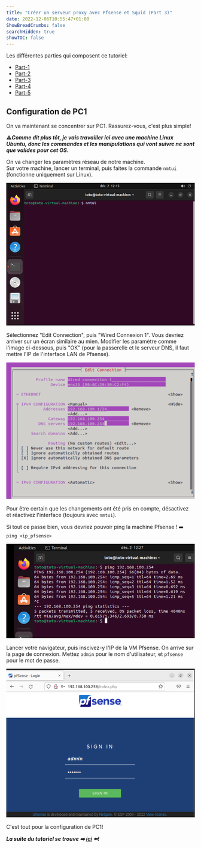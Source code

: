 ```yaml
---
title: "Créer un serveur proxy avec Pfsense et Squid (Part 3)"
date: 2022-12-06T10:55:47+01:00
ShowBreadCrumbs: false
searchHidden: true
showTOC: false
---
```


Les différentes parties qui composent ce tutoriel:

- [Part-1](/fr/notes/proxy)
- [Part-2](/fr/proxy/proxy2)
- [Part-3](/fr/proxy/proxy3)
- [Part-4](/fr/proxy/proxy4)
- [Part-5](/fr/proxy/proxy5)



## Configuration de PC1 ##

On va maintenant se concentrer sur PC1. Rassurez-vous, c'est plus simple! 

⚠️***Comme dit plus tôt, je vais travailler ici avec une machine Linux Ubuntu, donc les commandes et les manipulations qui vont suivre ne sont que valides pour cet OS.***

On va changer les paramètres réseau de notre machine.   
Sur votre machine, lancer un terminal, puis faites la commande `nmtui` (fonctionne uniquement sur Linux).

![pc1](/images/pc/pc1.png)

Sélectionnez "Edit Connection", puis "Wired Connexion 1". Vous devriez arriver sur un écran similaire au mien. Modifier les paramètre comme l'image ci-dessous, puis "OK" (pour la passerelle et le serveur DNS, il faut mettre l'IP de l'interface LAN de Pfsense).

![pc2](/images/pc/pc2.png)

Pour être certain que les changements ont été pris en compte, désactivez et réactivez l'interface (toujours avec `nmtui`).

Si tout ce passe bien, vous devriez pouvoir ping la machine Pfsense ! ➡️ `ping <ip_pfsense>`

![pc3](/images/pc/pc3.png)

Lancer votre navigateur, puis inscivez-y l'IP de la VM Pfsense. On arrive sur la page de connexion. Mettez `admin` pour le nom d'utilisateur, et `pfsense` pour le mot de passe.

![pc4](/images/pc/pc4.png)

C'est tout pour la configuration de PC1!    
   
***La suite du tutoriel se trouve ➡️ [ici](/fr/proxy/proxy4) ⬅️!***